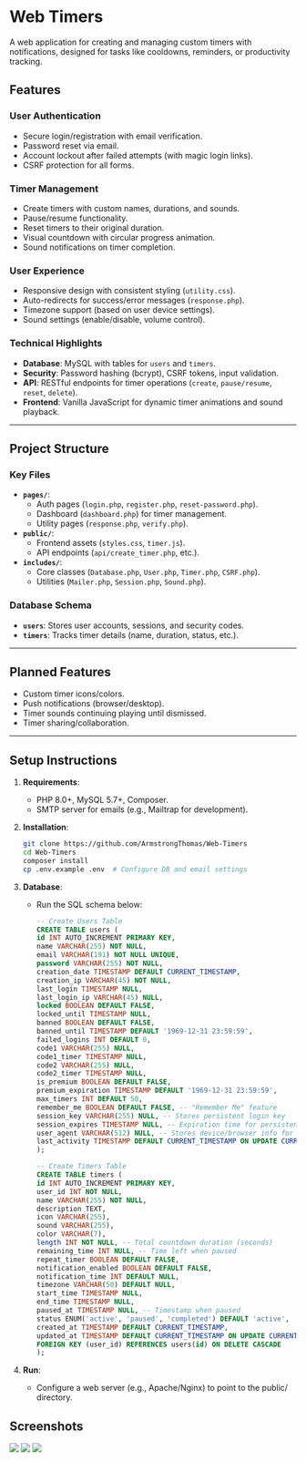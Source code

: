 # Web Timers

A web application for creating and managing custom timers with notifications, designed for tasks like cooldowns, reminders, or productivity tracking.

## Features

### **User Authentication**

- Secure login/registration with email verification.
- Password reset via email.
- Account lockout after failed attempts (with magic login links).
- CSRF protection for all forms.

### **Timer Management**

- Create timers with custom names, durations, and sounds.
- Pause/resume functionality.
- Reset timers to their original duration.
- Visual countdown with circular progress animation.
- Sound notifications on timer completion.

### **User Experience**

- Responsive design with consistent styling (`utility.css`).
- Auto-redirects for success/error messages (`response.php`).
- Timezone support (based on user device settings).
- Sound settings (enable/disable, volume control).

### **Technical Highlights**

- **Database**: MySQL with tables for `users` and `timers`.
- **Security**: Password hashing (bcrypt), CSRF tokens, input validation.
- **API**: RESTful endpoints for timer operations (`create`, `pause/resume`, `reset`, `delete`).
- **Frontend**: Vanilla JavaScript for dynamic timer animations and sound playback.

---

## Project Structure

### Key Files

- **`pages/`**:
  - Auth pages (`login.php`, `register.php`, `reset-password.php`).
  - Dashboard (`dashboard.php`) for timer management.
  - Utility pages (`response.php`, `verify.php`).
- **`public/`**:
  - Frontend assets (`styles.css`, `timer.js`).
  - API endpoints (`api/create_timer.php`, etc.).
- **`includes/`**:
  - Core classes (`Database.php`, `User.php`, `Timer.php`, `CSRF.php`).
  - Utilities (`Mailer.php`, `Session.php`, `Sound.php`).

### Database Schema

- **`users`**: Stores user accounts, sessions, and security codes.
- **`timers`**: Tracks timer details (name, duration, status, etc.).

---

## Planned Features

- Custom timer icons/colors.
- Push notifications (browser/desktop).
- Timer sounds continuing playing until dismissed.
- Timer sharing/collaboration.

---

## Setup Instructions

1.  **Requirements**:

    - PHP 8.0+, MySQL 5.7+, Composer.
    - SMTP server for emails (e.g., Mailtrap for development).

2.  **Installation**:

    ```bash
    git clone https://github.com/ArmstrongThomas/Web-Timers
    cd Web-Timers
    composer install
    cp .env.example .env  # Configure DB and email settings

    ```

3.  **Database**:

    - Run the SQL schema below:

      ```SQL
      -- Create Users Table
      CREATE TABLE users (
      id INT AUTO_INCREMENT PRIMARY KEY,
      name VARCHAR(255) NOT NULL,
      email VARCHAR(191) NOT NULL UNIQUE,
      password VARCHAR(255) NOT NULL,
      creation_date TIMESTAMP DEFAULT CURRENT_TIMESTAMP,
      creation_ip VARCHAR(45) NOT NULL,
      last_login TIMESTAMP NULL,
      last_login_ip VARCHAR(45) NULL,
      locked BOOLEAN DEFAULT FALSE,
      locked_until TIMESTAMP NULL,
      banned BOOLEAN DEFAULT FALSE,
      banned_until TIMESTAMP DEFAULT '1969-12-31 23:59:59',
      failed_logins INT DEFAULT 0,
      code1 VARCHAR(255) NULL,
      code1_timer TIMESTAMP NULL,
      code2 VARCHAR(255) NULL,
      code2_timer TIMESTAMP NULL,
      is_premium BOOLEAN DEFAULT FALSE,
      premium_expiration TIMESTAMP DEFAULT '1969-12-31 23:59:59',
      max_timers INT DEFAULT 50,
      remember_me BOOLEAN DEFAULT FALSE, -- "Remember Me" feature
      session_key VARCHAR(255) NULL, -- Stores persistent login key
      session_expires TIMESTAMP NULL, -- Expiration time for persistent session
      user_agent VARCHAR(512) NULL, -- Stores device/browser info for session tracking
      last_activity TIMESTAMP DEFAULT CURRENT_TIMESTAMP ON UPDATE CURRENT_TIMESTAMP -- Tracks last interaction
      );

      -- Create Timers Table
      CREATE TABLE timers (
      id INT AUTO_INCREMENT PRIMARY KEY,
      user_id INT NOT NULL,
      name VARCHAR(255) NOT NULL,
      description TEXT,
      icon VARCHAR(255),
      sound VARCHAR(255),
      color VARCHAR(7),
      length INT NOT NULL, -- Total countdown duration (seconds)
      remaining_time INT NULL, -- Time left when paused
      repeat_timer BOOLEAN DEFAULT FALSE,
      notification_enabled BOOLEAN DEFAULT FALSE,
      notification_time INT DEFAULT NULL,
      timezone VARCHAR(50) DEFAULT NULL,
      start_time TIMESTAMP NULL,
      end_time TIMESTAMP NULL,
      paused_at TIMESTAMP NULL, -- Timestamp when paused
      status ENUM('active', 'paused', 'completed') DEFAULT 'active',
      created_at TIMESTAMP DEFAULT CURRENT_TIMESTAMP,
      updated_at TIMESTAMP DEFAULT CURRENT_TIMESTAMP ON UPDATE CURRENT_TIMESTAMP,
      FOREIGN KEY (user_id) REFERENCES users(id) ON DELETE CASCADE
      );
      ```

4.  **Run**:

    - Configure a web server (e.g., Apache/Nginx) to point to the public/ directory.

## Screenshots

<img src="https://7db.pw/19cdca5">
<img src="https://7db.pw/d987db">
<img src="https://7db.pw/45783bb">
